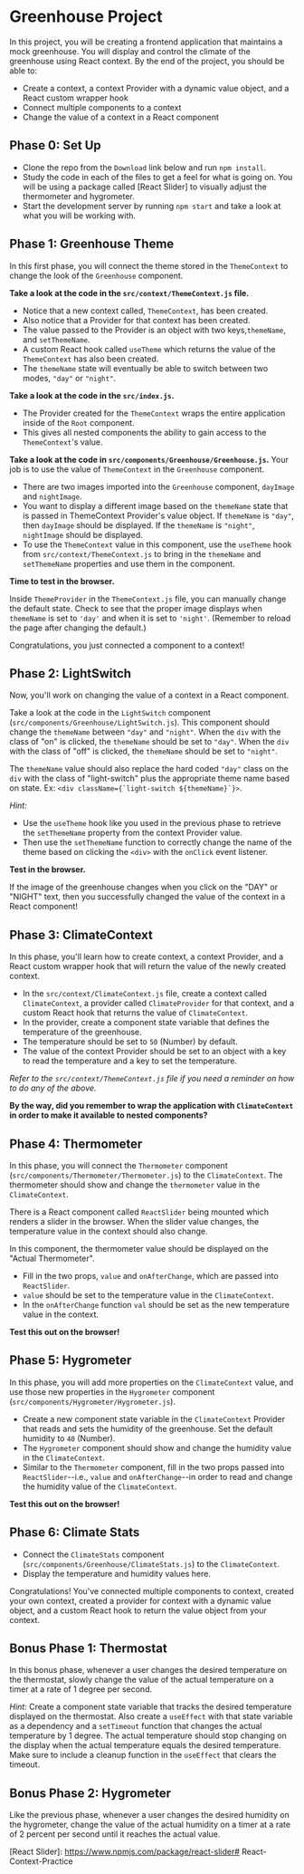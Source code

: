 # Greenhouse Project

In this project, you will be creating a frontend application that maintains a
mock greenhouse. You will display and control the climate of the greenhouse
using React context. By the end of the project, you should be able to:

* Create a context, a context Provider with a dynamic value object, and a React
  custom wrapper hook
* Connect multiple components to a context
* Change the value of a context in a React component

## Phase 0: Set Up

- Clone the repo from the `Download` link below and run `npm install`.
- Study the code in each of the files to get a feel for what is going on.
  You will be using a package called [React Slider] to visually adjust the
  thermometer and hygrometer.
- Start the development server by running `npm start` and take a look at what
  you will be working with.

## Phase 1: Greenhouse Theme

In this first phase, you will connect the theme stored in the `ThemeContext` to
change the look of the `Greenhouse` component.

**Take a look at the code in the `src/context/ThemeContext.js` file.**

- Notice that a new context called, `ThemeContext`, has been created.
- Also notice that a Provider for that context has been created.
- The value passed to the Provider is an object with two keys,`themeName`, and
  `setThemeName`.
- A custom React hook called `useTheme` which returns the value of the
  `ThemeContext` has also been created.
- The `themeName` state will eventually be able to switch between two modes,
  `"day"` or `"night"`.

**Take a look at the code in the `src/index.js`.**

- The Provider created for the `ThemeContext` wraps the entire application
  inside of the `Root` component.
- This gives all nested components the ability to gain access to the
  `ThemeContext`'s value.

**Take a look at the code in `src/components/Greenhouse/Greenhouse.js`.**
Your job is to use the value of `ThemeContext` in the `Greenhouse` component.

- There are two images imported into the `Greenhouse` component, `dayImage` and
  `nightImage`.
- You want to display a different image based on the `themeName` state that is
  passed in ThemeContext Provider's value object. If `themeName` is `"day"`,
  then `dayImage` should be displayed. If the `themeName` is `"night"`,
  `nightImage` should be displayed.
- To use the `ThemeContext` value in this component, use the `useTheme` hook
  from `src/context/ThemeContext.js` to bring in the `themeName` and
  `setThemeName` properties and use them in the component.

**Time to test in the browser.**

Inside `ThemeProvider` in the `ThemeContext.js` file, you can manually
change the default state. Check to see that the proper image displays when `themeName` is set to `'day'` and when it is set to `'night'`. (Remember to reload the page after changing the default.)

Congratulations, you just connected a component to a context!

## Phase 2: LightSwitch

Now, you'll work on changing the value of a context in a React component.

Take a look at the code in the `LightSwitch` component
(`src/components/Greenhouse/LightSwitch.js`). This component should change the
`themeName` between `"day"` and `"night"`. When the `div` with the class of "on"
is clicked, the `themeName` should be set to `"day"`. When the `div` with the
class of "off" is clicked, the `themeName` should be set to `"night"`.

The `themeName` value should also replace the hard coded `"day"` class on the
`div` with the class of "light-switch" plus the appropriate theme name based on
state. Ex: `` <div className={`light-switch ${themeName}`}> ``.

_Hint:_

- Use the `useTheme` hook like you used in the previous phase to retrieve the
  `setThemeName` property from the context Provider value.
- Then use the `setThemeName` function to correctly change the name of the theme
  based on clicking the `<div>` with the `onClick` event listener.

**Test in the browser.**

If the image of the greenhouse changes when you click on the "DAY" or "NIGHT"
text, then you successfully changed the value of the context in a React
component!

## Phase 3: ClimateContext

In this phase, you'll learn how to create context, a context Provider, and
a React custom wrapper hook that will return the value of the newly created
context.

- In the `src/context/ClimateContext.js` file, create a context called
  `ClimateContext`, a provider called `ClimateProvider` for that context, and a
  custom React hook that returns the value of `ClimateContext`.
- In the provider, create a component state variable that defines the
  temperature of the greenhouse.
- The temperature should be set to `50` (Number) by default.
- The value of the context Provider should be set to an object with a key to
  read the temperature and a key to set the temperature.

_Refer to the `src/context/ThemeContext.js` file if you need a reminder on how
to do any of the above._

**By the way, did you remember to wrap the application with `ClimateContext` in
order to make it available to nested components?**

## Phase 4: Thermometer

In this phase, you will connect the `Thermometer` component
(`src/components/Thermometer/Thermometer.js`) to the `ClimateContext`. The
thermometer should show and change the `thermometer` value in the
`ClimateContext`.

There is a React component called `ReactSlider` being mounted which renders a
slider in the browser. When the slider value changes, the temperature value in
the context should also change.

In this component, the thermometer value should be displayed on the "Actual
Thermometer".

- Fill in the two props, `value` and `onAfterChange`, which are passed into
  `ReactSlider`.
- `value` should be set to the temperature value in the `ClimateContext`.
- In the `onAfterChange` function `val` should be set as the new temperature
  value in the context.

**Test this out on the browser!**

## Phase 5: Hygrometer

In this phase, you will add more properties on the `ClimateContext` value, and
use those new properties in the `Hygrometer` component
(`src/components/Hygrometer/Hygrometer.js`).

- Create a new component state variable in the `ClimateContext` Provider that
  reads and sets the humidity of the greenhouse. Set the default humidity to
  `40` (Number).
- The `Hygrometer` component should show and change the humidity value in the
  `ClimateContext`.
- Similar to the `Thermometer` component, fill in the two props passed into
  `ReactSlider`--i.e., `value` and `onAfterChange`--in order to read and change
  the humidity value of the `ClimateContext`.

**Test this out on the browser!**

## Phase 6: Climate Stats

- Connect the `ClimateStats` component
  (`src/components/Greenhouse/ClimateStats.js`) to the `ClimateContext`.
- Display the temperature and humidity values here.

Congratulations! You've connected multiple components to context, created your
own context, created a provider for context with a dynamic value object, and a
custom React hook to return the value object from your context.

## Bonus Phase 1: Thermostat

In this bonus phase, whenever a user changes the desired temperature on the
thermostat, slowly change the value of the actual temperature on a timer at a
rate of 1 degree per second.

_Hint:_ Create a component state variable that tracks the desired temperature
displayed on the thermostat. Also create a `useEffect` with that state variable
as a dependency and a `setTimeout` function that changes the actual temperature
by 1 degree. The actual temperature should stop changing on the display when the
actual temperature equals the desired temperature. Make sure to include a
cleanup function in the `useEffect` that clears the timeout.

## Bonus Phase 2: Hygrometer

Like the previous phase, whenever a user changes the desired humidity on the
hygrometer, change the value of the actual humidity on a timer at a rate of 2
percent per second until it reaches the actual value.

[React Slider]: https://www.npmjs.com/package/react-slider# React-Context-Practice
